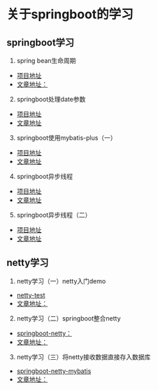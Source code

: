# 关于springboot的学习
## springboot学习
1. spring bean生命周期
- [项目地址](https://github.com/guodayede/springboot-study/tree/master/springboot-bean)
- [文章地址：](https://www.guoyuchuan.com/java/2018/11/17/springbean%E7%94%9F%E5%91%BD%E5%91%A8%E6%9C%9F/)
2. springboot处理date参数
- [项目地址](https://github.com/guodayede/springboot-study/tree/master/springboot_date)
- [文章地址](https://www.guoyuchuan.com/springboot/2019/09/02/springboot%E5%A4%84%E7%90%86date%E5%8F%82%E6%95%B0)
3. springboot使用mybatis-plus（一）
- [项目地址](https://github.com/guodayede/springboot-study/tree/master/springboot-mybatis)
- [文章地址](https://www.guoyuchuan.com/java/springboot/2019/03/08/springboot%E4%BD%BF%E7%94%A8mybatis-plus-%E4%B8%80)
4. springboot异步线程
- [项目地址](https://github.com/guodayede/springboot-study/tree/master/springboot-async)
- [文章地址](https://www.guoyuchuan.com/springboot/%E5%BC%82%E6%AD%A5/%E5%AE%9A%E6%97%B6%E4%BB%BB%E5%8A%A1/java/2019/11/13/springboot%E5%BC%82%E6%AD%A5%E7%BA%BF%E7%A8%8B/)
5. springboot异步线程（二）
- [项目地址](https://github.com/guodayede/springboot-study/tree/master/springboot-async)
- [文章地址](https://www.guoyuchuan.com/springboot/%E5%BC%82%E6%AD%A5/%E5%AE%9A%E6%97%B6%E4%BB%BB%E5%8A%A1/java/2019/12/16/springboot%E5%BC%82%E6%AD%A5%E7%BA%BF%E7%A8%8B(%E4%BA%8C))

## netty学习
1. netty学习（一）netty入门demo
- [netty-test](https://github.com/guodayede/springboot-study/tree/master/netty-test)
- [文章地址：](https://www.guoyuchuan.com/netty/springboot/2018/08/28/netty%E5%85%A5%E9%97%A8demo(%E4%B8%80))
2. netty学习（二）springboot整合netty
- [springboot-netty：](https://github.com/guodayede/springboot-study/tree/master/springboot-netty)
- [文章地址：](https://www.guoyuchuan.com/netty/springboot/2019/03/31/netty%E5%AD%A6%E4%B9%A0-%E4%BA%8C-springboot%E6%95%B4%E5%90%88netty)
3. netty学习（三）将netty接收数据直接存入数据库
- [springboot-netty-mybatis](https://github.com/guodayede/springboot-study/tree/master/springboot-netty-mybatis)
- [文章地址：](https://www.guoyuchuan.com/netty/springboot/2019/04/07/netty%E5%AD%A6%E4%B9%A0-%E4%B8%89-springboot+netty+mybatis)
